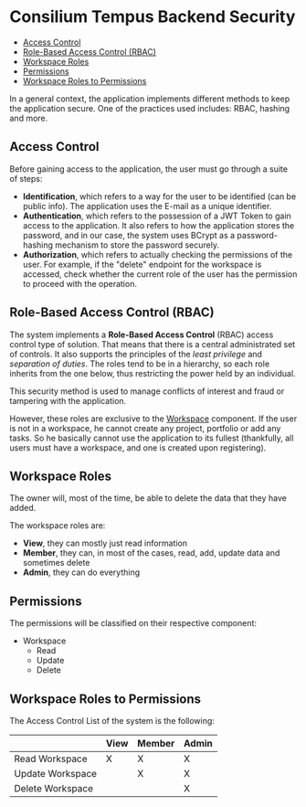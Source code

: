 # Consilium Tempus Backend Security

* [Access Control](#access-control)
* [Role-Based Access Control (RBAC)](#role-based-access-control-rbac)
* [Workspace Roles](#workspace-roles)
* [Permissions](#permissions)
* [Workspace Roles to Permissions](#workspace-roles-to-permissions)

In a general context, the application implements different methods to keep the application secure.
One of the practices used includes: RBAC, hashing and more.

## Access Control

Before gaining access to the application, the user must go through a suite of steps:
- **Identification**, which refers to a way for the user to be identified (can be public info).
The application uses the E-mail as a unique identifier.
- **Authentication**, which refers to the possession of a JWT Token to gain access to the application.
It also refers to how the application stores the password, and in our case, 
the system uses BCrypt as a password-hashing mechanism to store the password securely.
- **Authorization**, which refers to actually checking the permissions of the user. 
For example, if the "delete" endpoint for the workspace is accessed, 
check whether the current role of the user has the permission to proceed with the operation.

## Role-Based Access Control (RBAC)

The system implements a **Role-Based Access Control** (RBAC) access control type of solution. 
That means that there is a central administrated set of controls. 
It also supports the principles of the *least privilege* and *separation of duties*.
The roles tend to be in a hierarchy, so each role inherits from the one below, 
thus restricting the power held by an individual.

This security method is used to manage conflicts of interest and fraud or tampering with the application.

However, these roles are exclusive to the [Workspace](domain/aggregates/Aggregate.Workspace) component.
If the user is not in a workspace, he cannot create any project, portfolio or add any tasks. 
So he basically cannot use the application to its fullest
(thankfully, all users must have a workspace, and one is created upon registering).

## Workspace Roles

The owner will, most of the time, be able to delete the data that they have added.

The workspace roles are:
- **View**, they can mostly just read information
- **Member**, they can, in most of the cases, read, add, update data and sometimes delete
- **Admin**, they can do everything

## Permissions

The permissions will be classified on their respective component:

- Workspace
  - Read
  - Update
  - Delete

## Workspace Roles to Permissions

The Access Control List of the system is the following:

|                  | View | Member | Admin |
|------------------|------|--------|-------|
| Read Workspace   | X    | X      | X     |
| Update Workspace |      | X      | X     |
| Delete Workspace |      |        | X     |